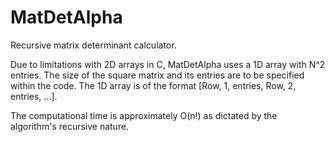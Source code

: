 # MatDetAlpha
Recursive matrix determinant calculator.

Due to limitations with 2D arrays in C, MatDetAlpha uses a 1D array with N^2 entries.
The size of the square matrix and its entries are to be specified within the code.
The 1D array is of the format \[Row, 1, entries, Row, 2, entries, ...\].

The computational time is approximately O(n!) as dictated by the algorithm's recursive nature.
